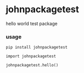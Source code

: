 # johnpackagetest

hello world test package

### usage

```
pip install johnpackagetest
```

```
import johnpackagetest

johnpackagetest.hello()
```
